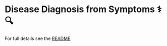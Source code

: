 <link rel="stylesheet" href="../../docs/assets/css/style.css">

# Disease Diagnosis from Symptoms ⚕️🔍

For full details see the [README](README.md).
